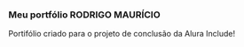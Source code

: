 ### Meu portfólio RODRIGO MAURÍCIO

<p>Portifólio criado para o projeto de conclusão da Alura Include!</p>
